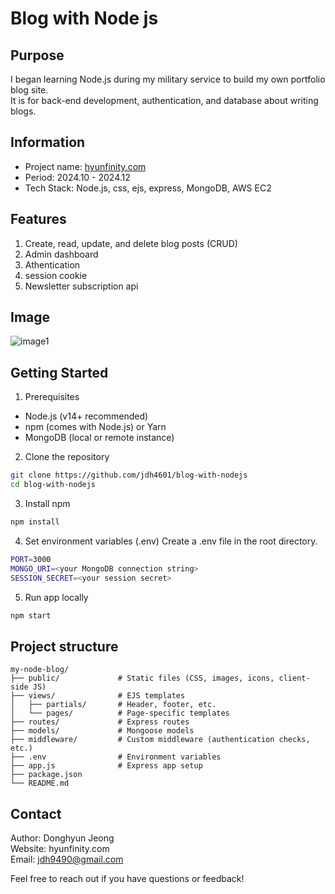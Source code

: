 # Blog with Node js

## Purpose
I began learning Node.js during my military service to build my own portfolio blog site. <br/>
It is for back-end development, authentication, and database about writing blogs.

## Information
- Project name: [hyunfinity.com](hyunfinity.com) <br/>
- Period: 2024.10 - 2024.12 <br/>
- Tech Stack: Node.js, css, ejs, express, MongoDB, AWS EC2

## Features
1. Create, read, update, and delete blog posts (CRUD)
2. Admin dashboard
4. Athentication
5. session cookie
6. Newsletter subscription api

## Image
![image1](https://github.com/user-attachments/assets/fc7d6cc1-b8bc-44a0-a7f7-6a20714a387c")

## Getting Started
1. Prerequisites
- Node.js (v14+ recommended)
- npm (comes with Node.js) or Yarn
- MongoDB (local or remote instance)

2. Clone the repository
``` bash
git clone https://github.com/jdh4601/blog-with-nodejs
cd blog-with-nodejs
```

3. Install npm
``` bash
npm install
```

4. Set environment variables (.env)
Create a .env file in the root directory.
``` bash
PORT=3000
MONGO_URI=<your MongoDB connection string>
SESSION_SECRET=<your session secret>
```

5. Run app locally
```bash
npm start
```

## Project structure
``` plaintext
my-node-blog/
├── public/             # Static files (CSS, images, icons, client-side JS)
├── views/              # EJS templates
│   ├── partials/       # Header, footer, etc.
│   └── pages/          # Page-specific templates
├── routes/             # Express routes 
├── models/             # Mongoose models
├── middleware/         # Custom middleware (authentication checks, etc.)
├── .env                # Environment variables
├── app.js              # Express app setup
├── package.json        
└── README.md
```

## Contact
Author: Donghyun Jeong <br/>
Website: hyunfinity.com <br/>
Email: jdh9490@gmail.com <br/>

Feel free to reach out if you have questions or feedback!
